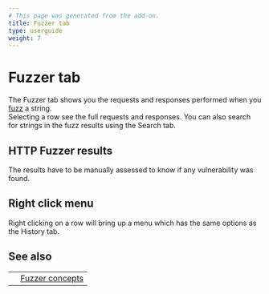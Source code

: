 ```yaml
---
# This page was generated from the add-on.
title: Fuzzer tab
type: userguide
weight: 7
---
```


# Fuzzer tab

The Fuzzer tab shows you the requests and responses performed when you [fuzz](/docs/desktop/addons/fuzzer/) a string.  
Selecting a row see the full requests and responses. You can also search for strings in the fuzz results using the Search tab.

## HTTP Fuzzer results

The results have to be manually assessed to know if any vulnerability was found.

## Right click menu

Right clicking on a row will bring up a menu which has the same options as the History tab.

## See also

|     |                                                 |
| --- | ----------------------------------------------- |
|     | [Fuzzer concepts](/docs/desktop/addons/fuzzer/) |
